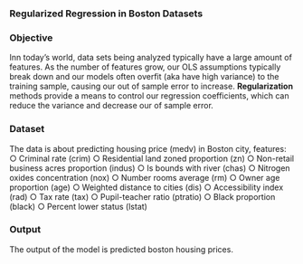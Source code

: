 ### Regularized Regression in Boston Datasets

### Objective
Inn today’s world, data sets being analyzed typically have a large amount of features. As the number of features grow, our OLS assumptions typically break down and our models often overfit (aka have high variance) to the training sample, causing our out of sample error to increase. **Regularization** methods provide a means to control our regression coefficients, which can reduce the variance and decrease our of sample error.

### Dataset
The data is about predicting housing price (medv) in Boston city, features:
○ Criminal rate (crim)
○ Residential land zoned proportion (zn)
○ Non-retail business acres proportion (indus)
○ Is bounds with river (chas)
○ Nitrogen oxides concentration (nox)
○ Number rooms average (rm)
○ Owner age proportion (age)
○ Weighted distance to cities (dis)
○ Accessibility index (rad)
○ Tax rate (tax)
○ Pupil-teacher ratio (ptratio)
○ Black proportion (black)
○ Percent lower status (lstat)

### Output
The output of the model is predicted boston housing prices.
